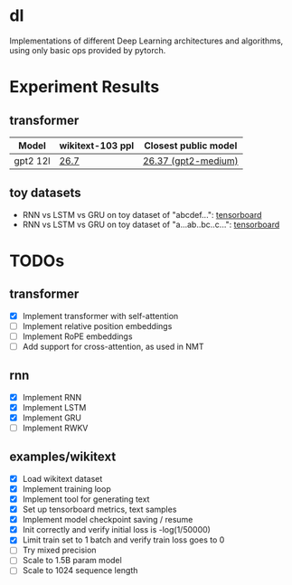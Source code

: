 # dl
Implementations of different Deep Learning architectures and algorithms, using only basic ops provided by pytorch.

# Experiment Results

## transformer

| Model | wikitext-103 ppl | Closest public model |
| ------- | --------- | ---- |
| gpt2 12l | [26.7](https://tensorboard.dev/experiment/1J35Jwg0RlSpOwVKgkqL4g/#scalars) | [26.37 (gpt2-medium)](https://paperswithcode.com/sota/language-modelling-on-wikitext-103?metric=Validation%20perplexity)

## toy datasets

* RNN vs LSTM vs GRU on toy dataset of "abcdef...": [tensorboard](https://tensorboard.dev/experiment/7iXNkEoKSNegP4D2Sdenpw/#scalars)
* RNN vs LSTM vs GRU on toy dataset of "a...ab..bc..c...": [tensorboard](https://tensorboard.dev/experiment/jy94YBDhQ5G82msYznREVA/#scalars)


# TODOs

## transformer

- [x] Implement transformer with self-attention
- [ ] Implement relative position embeddings
- [ ] Implement RoPE embeddings
- [ ] Add support for cross-attention, as used in NMT

## rnn

- [x] Implement RNN
- [x] Implement LSTM
- [x] Implement GRU
- [ ] Implement RWKV

## examples/wikitext

- [x] Load wikitext dataset
- [x] Implement training loop
- [x] Implement tool for generating text
- [x] Set up tensorboard metrics, text samples
- [x] Implement model checkpoint saving / resume
- [x] Init correctly and verify initial loss is -log(1/50000)
- [x] Limit train set to 1 batch and verify train loss goes to 0
- [ ] Try mixed precision
- [ ] Scale to 1.5B param model
- [ ] Scale to 1024 sequence length
